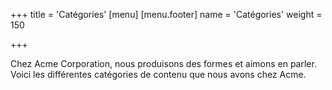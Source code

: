 +++
title = 'Catégories'
[menu]
  [menu.footer]
    name = 'Catégories'
    weight = 150



+++

Chez Acme Corporation, nous produisons des formes et aimons en parler. Voici les différentes catégories de contenu que nous avons chez Acme.

